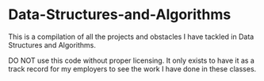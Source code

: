 # Data-Structures-and-Algorithms
This is a compilation of all the projects and obstacles I have tackled in Data Structures and Algorithms.

DO NOT use this code without proper licensing. It only exists to have it as a track record for my employers to see
the work I have done in these classes. 
